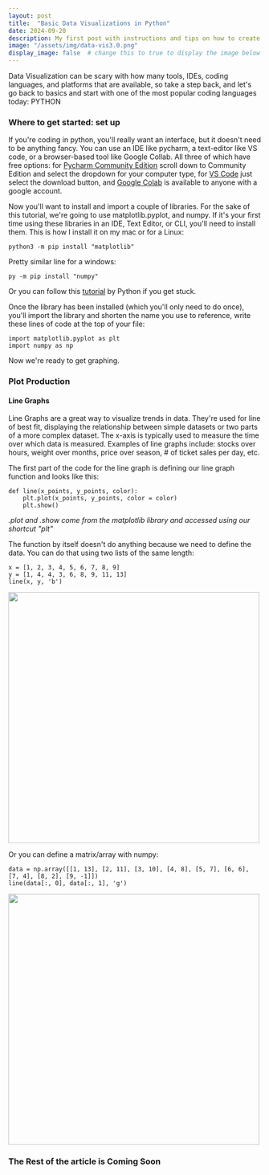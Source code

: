 ```yaml
---
layout: post
title:  "Basic Data Visualizations in Python"
date: 2024-09-20
description: My first post with instructions and tips on how to create simple plots in Python.   
image: "/assets/img/data-vis3.0.png"
display_image: false  # change this to true to display the image below the banner 
---
```

<p class="intro"><span class="dropcap">D</span>ata Visualization can be scary with how many tools, IDEs, coding languages, and platforms that are available, so take a step back, and let's go back to basics and start with one of the most popular coding languages today: PYTHON</p>

### Where to get started: set up
If you're coding in python, you'll really want an interface, but it doesn't need to be anything fancy. You can use an IDE like pycharm, a text-editor like VS code, or a browser-based tool like Google Collab. All three of which have free options: for [Pycharm Community Edition](https://www.jetbrains.com/pycharm/download/?section=mac) scroll down to Community Edition and select the dropdown for your computer type, for [VS Code](https://code.visualstudio.com/) just select the download button, and [Google Colab](https://colab.research.google.com/) is available to anyone with a google account.

Now you'll want to install and import a couple of libraries. For the sake of this tutorial, we're going to use matplotlib.pyplot, and numpy. If it's your first time using these libraries in an IDE, Text Editor, or CLI, you'll need to install them. This is how I install it on my mac or for a Linux:
```
python3 -m pip install "matplotlib"
```
Pretty similar line for a windows:
```
py -m pip install "numpy"
```
Or you can follow this [tutorial](https://packaging.python.org/en/latest/tutorials/installing-packages/) by Python if you get stuck. 

Once the library has been installed (which you'll only need to do once), you'll import the library and shorten the name you use to reference, write these lines of code at the top of your file:
```
import matplotlib.pyplot as plt
import numpy as np
```

Now we're ready to get graphing.

### Plot Production
#### Line Graphs
Line Graphs are a great way to visualize trends in data. They're used for line of best fit, displaying the relationship between simple datasets or two parts of a more complex dataset. The x-axis is typically used to measure the time over which data is measured. Examples of line graphs include: stocks over hours, weight over months, price over season, # of ticket sales per day, etc.

The first part of the code for the line graph is defining our line graph function and looks like this: 
```
def line(x_points, y_points, color):
    plt.plot(x_points, y_points, color = color)
    plt.show()
```
<em>.plot and .show come from the matplotlib library and accessed using our shortcut "plt"</em>

The function by itself doesn't do anything because we need to define the data. You can do that using two lists of the same length:
```
x = [1, 2, 3, 4, 5, 6, 7, 8, 9]
y = [1, 4, 4, 3, 6, 8, 9, 11, 13]
line(x, y, 'b')  
```

<img src="{{site.url}}/{{site.baseurl}}/assets/img/line-graph1.png" alt="" style="width:500px;"/>

Or you can define a matrix/array with numpy:
```
data = np.array([[1, 13], [2, 11], [3, 10], [4, 8], [5, 7], [6, 6], [7, 4], [8, 2], [9, -1]])
line(data[:, 0], data[:, 1], 'g')
```
<img src="{{site.url}}/{{site.baseurl}}/assets/img/line-graph2.png" alt="" style="width:500px;"/>


### The Rest of the article is Coming Soon
